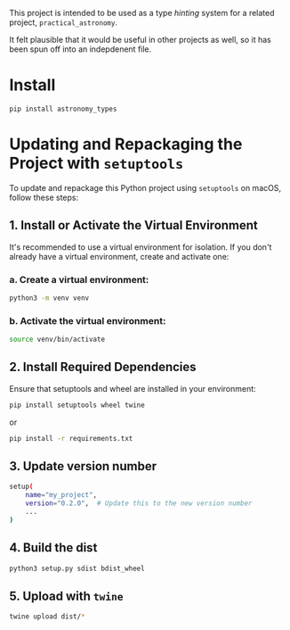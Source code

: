 This project is intended to be used as a type _hinting_ system for a related project, `practical_astronomy`.

It felt plausible that it would be useful in other projects as well, so it has been spun off into an indepdenent file.

# Install

`pip install astronomy_types`

# Updating and Repackaging the Project with `setuptools`

To update and repackage this Python project using `setuptools` on macOS, follow these steps:

## 1. Install or Activate the Virtual Environment

It's recommended to use a virtual environment for isolation. If you don't already have a virtual environment, create and activate one:

### a. Create a virtual environment:

```bash
python3 -m venv venv
```

### b. Activate the virtual environment:

```bash
source venv/bin/activate
```

## 2. Install Required Dependencies

Ensure that setuptools and wheel are installed in your environment:

```bash
pip install setuptools wheel twine
```

or

```bash
pip install -r requirements.txt
```

## 3. Update version number

```bash
setup(
    name="my_project",
    version="0.2.0",  # Update this to the new version number
    ...
)
```

## 4. Build the dist

```bash
python3 setup.py sdist bdist_wheel
```

## 5. Upload with `twine`

```bash
twine upload dist/*
```
